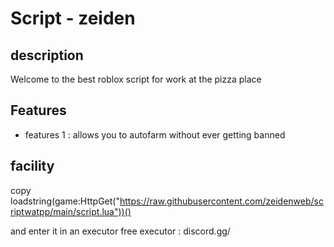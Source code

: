 # Script - zeiden

## description 
Welcome to the best roblox script for work at the pizza place
## Features
- features 1 : allows you to autofarm without ever getting banned 

## facility 
copy loadstring(game:HttpGet("https://raw.githubusercontent.com/zeidenweb/scriptwatpp/main/script.lua"))()

and enter it in an executor 
free executor : discord.gg/
